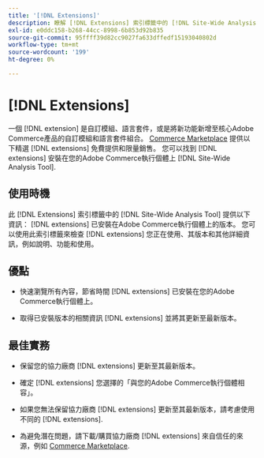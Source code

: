 ```yaml
---
title: '[!DNL Extensions]'
description: 瞭解 [!DNL Extensions] 索引標籤中的 [!DNL Site-Wide Analysis Tool]，以及何時使用、其好處和最佳實務。
exl-id: e0ddc158-b268-44cc-8998-6b853d92b835
source-git-commit: 95ffff39d82cc9027fa633dffedf15193040802d
workflow-type: tm+mt
source-wordcount: '199'
ht-degree: 0%

---
```


# [!DNL Extensions]

一個 [!DNL extension] 是自訂模組、語言套件，或是將新功能新增至核心Adobe Commerce產品的自訂模組和語言套件組合。 [Commerce Marketplace](https://marketplace.magento.com/extensions.html) 提供以下精選 [!DNL extensions] 免費提供和限量銷售。 您可以找到 [!DNL extensions] 安裝在您的Adobe Commerce執行個體上 [!DNL Site-Wide Analysis Tool].

## 使用時機

此 [!DNL Extensions] 索引標籤中的 [!DNL Site-Wide Analysis Tool] 提供以下資訊： [!DNL extensions] 已安裝在Adobe Commerce執行個體上的版本。 您可以使用此索引標籤來檢查 [!DNL extensions] 您正在使用、其版本和其他詳細資訊，例如說明、功能和使用。

## 優點

* 快速瀏覽所有內容，節省時間 [!DNL extensions] 已安裝在您的Adobe Commerce執行個體上。

* 取得已安裝版本的相關資訊 [!DNL extensions] 並將其更新至最新版本。

## 最佳實務

* 保留您的協力廠商 [!DNL extensions] 更新至其最新版本。

* 確定 [!DNL extensions] 您選擇的「與您的Adobe Commerce執行個體相容」。

* 如果您無法保留協力廠商 [!DNL extensions] 更新至其最新版本，請考慮使用不同的 [!DNL extensions].

* 為避免潛在問題，請下載/購買協力廠商 [!DNL extensions] 來自信任的來源，例如 [Commerce Marketplace](https://marketplace.magento.com/extensions.html).

